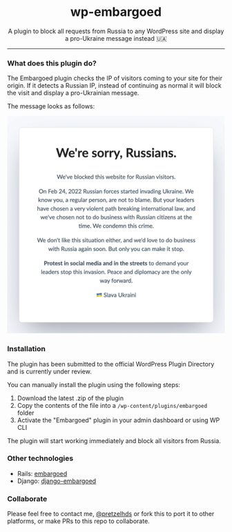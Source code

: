 <h1 align="center">wp-embargoed</h1>

<p align="center">
A plugin to block all requests from Russia to any WordPress site and display a pro-Ukraine message instead 🇺🇦
</p>

---

### What does this plugin do?

The Embargoed plugin checks the IP of visitors coming to your site for their origin. If it detects
a Russian IP, instead of continuing as normal it will block the visit and display a
pro-Ukrainian message.

The message looks as follows:

![Embargoed message](data/embargoed-message.jpg)

### Installation

The plugin has been submitted to the official WordPress Plugin Directory
and is currently under review.

You can manually install the plugin using the following steps:

1. Download the latest .zip of the plugin
2. Copy the contents of the file into a `/wp-content/plugins/embargoed` folder
3. Activate the "Embargoed" plugin in your admin dashboard or using WP CLI

The plugin will start working immediately and block all visitors from Russia.

### Other technologies

* Rails: [embargoed](https://github.com/rameerez/embargoed)
* Django: [django-embargoed](https://github.com/ronaldlangeveld/django-embargoed)

### Collaborate

Please feel free to contact me, [@pretzelhds](https://twitter.com/pretzelhds) or fork this to port it to other platforms, or make PRs to this repo to collaborate.
